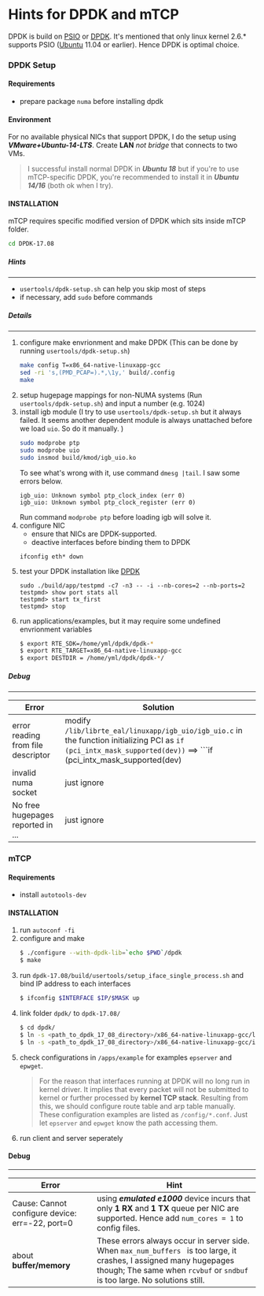 # Hints for DPDK and mTCP

DPDK is build on [PSIO](http://shader.kaist.edu/packetshader/io_engine/) or [DPDK](dpdk.org). It's mentioned that only linux kernel 2.6.* supports PSIO ([Ubuntu]() 11.04 or earlier). Hence DPDK is optimal choice.
### DPDK Setup
#### Requirements
 * prepare package `numa` before installing dpdk
#### Environment
For no available physical NICs that support DPDK, I do the setup using ***VMware+Ubuntu-14-LTS***. Create **LAN** *not bridge* that connects to two VMs. 
> I successful install normal DPDK in ***Ubuntu 18*** but if you're to use mTCP-specific DPDK, you're recommended to install it in ***Ubuntu 14/16*** (both ok when I try).
#### INSTALLATION
mTCP requires specific modified version of DPDK which sits inside mTCP folder.
```sh
cd DPDK-17.08
```
##### Hints
---
- `usertools/dpdk-setup.sh` can help you skip most of steps
- if necessary, add `sudo` before commands

##### Details
---
1. configure make envrionment and make DPDK (This can be done by running `usertools/dpdk-setup.sh`)
    ```sh
    make config T=x86_64-native-linuxapp-gcc
    sed -ri 's,(PMD_PCAP=).*,\1y,' build/.config
    make
    ```
2. setup hugepage mappings for non-NUMA systems (Run `usertools/dpdk-setup.sh`) and input a number (e.g. 1024)
3. install igb module (I try to use `usertools/dpdk-setup.sh` but it always failed. It seems another dependent module is always unattached before we load `uio`. So do it manually. )
    ```sh
    sudo modprobe ptp
    sudo modprobe uio
    sudo insmod build/kmod/igb_uio.ko
    ```
    To see what's wrong with it, use command `dmesg |tail`. I saw some errors below.
    ```
    igb_uio: Unknown symbol ptp_clock_index (err 0)
    igb_uio: Unknown symbol ptp_clock_register (err 0)
    ```
    Run command `modprobe ptp` before loading igb will solve it.
4. configure NIC
    * ensure that NICs are DPDK-supported.
    * deactive interfaces before binding them to DPDK
    ``` 
    ifconfig eth* down
    ```
5. test your DPDK installation like [DPDK](dpdk.org)
    ```
    sudo ./build/app/testpmd -c7 -n3 -- -i --nb-cores=2 --nb-ports=2
    testpmd> show port stats all
    testpmd> start tx_first
    testpmd> stop
    ```
6. run applications/examples, but it may require some undefined envrionment variables
    ```sh
    $ export RTE_SDK=/home/yml/dpdk/dpdk-*    
    $ export RTE_TARGET=x86_64-native-linuxapp-gcc   
    $ export DESTDIR = /home/yml/dpdk/dpdk-*/ 
    ```

##### Debug   
-----
|   Error    | Solution |
|   -------- | -------- |
|error reading from file descriptor|modify `/lib/librte_eal/linuxapp/igb_uio/igb_uio.c` in the function initializing PCI as ```if (pci_intx_mask_supported(dev))``` ==> ```if (pci_intx_mask_supported(dev) || 1)```|
|invalid numa socket |just ignore|
|No free hugepages reported in ...| just ignore|


### mTCP
#### Requirements
- install `autotools-dev`
#### INSTALLATION
1. run `autoconf -fi`
2. configure and make
    ```sh
    $ ./configure --with-dpdk-lib=`echo $PWD`/dpdk
    $ make
    ```
3. run `dpdk-17.08/build/usertools/setup_iface_single_process.sh` and bind IP address to each interfaces
    ```sh
    $ ifconfig $INTERFACE $IP/$MASK up
    ```
4. link folder `dpdk/` to `dpdk-17.08/`
    ```sh
    $ cd dpdk/
    $ ln -s <path_to_dpdk_17_08_directory>/x86_64-native-linuxapp-gcc/lib lib
    $ ln -s <path_to_dpdk_17_08_directory>/x86_64-native-linuxapp-gcc/include include
    ```
5. check configurations in `/apps/example` for examples `epserver` and `epwget`.
    > For the reason that interfaces running at DPDK will no long run in kernel driver. It implies that every packet will not be submitted to kernel or further processed by **kernel TCP stack**. Resulting from this, we should configure route table and arp table manually. These configuration examples are listed as `/config/*.conf`. Just let `epserver` and `epwget` know the path accessing them.
6. run client and server seperately
#### Debug
---
|Error | Hint |
|------|------|
|Cause: Cannot configure device: err=-22, port=0| using ***emulated e1000*** device incurs that only **1 RX** and **1 TX** queue per NIC are supported. Hence add `num_cores = 1` to config files.|
|about **buffer/memory**| These errors always occur in server side. When `max_num_buffers ` is too large, it crashes, I assigned many hugepages though; The same when `rcvbuf` or `sndbuf` is too large. No solutions still.|

